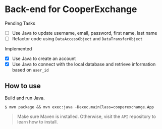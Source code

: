 # Back-end for CooperExchange

Pending Tasks
- [ ] Use Java to update username, email, password, first name, last name
- [ ] Refactor code using `DataAccessObject` and `DataTransferObject`

Implemented
- [x] Use Java to create an account
- [x] Use Java to connect with the local database and retrieve information based on `user_id`

## How to use

Build and run Java.

```
$ mvn package && mvn exec:java -Dexec.mainClass=cooperexchange.App
```

> Make sure Maven is installed. Otherwise, visit the `API` repository to learn how to install.

